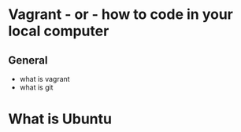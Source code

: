 # Vagrant - or - how to code in your local computer
## General
* what is vagrant
* what is git
# What is Ubuntu
